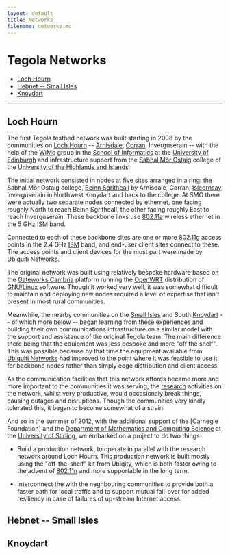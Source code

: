 ```yaml
---
layout: default
title: Networks
filename: networks.md
---
```


<div id="map" class="map-default map-right">
</div>

Tegola Networks
===============

* [Loch Hourn](#loch_hourn)
* [Hebnet -- Small Isles](#hebnet__small_isles)
* [Knoydart](#knoydart)

-----

Loch Hourn
----------

The first Tegola testbed network was built starting in 2008 by the
communities on [Loch Hourn] -- [Arnisdale], [Corran], Inverguserain --
with the help of the [WiMo] group in the [School of Informatics] at
the [University of Edinburgh] and infrastructure support from the
[Sabhal Mòr Ostaig] college of the [University of the Highlands and
Islands].

The initial network consisted in nodes at five sites arranged in a
ring: the Sabhal Mòr Ostaig college, [Beinn Sgritheall] by Arnisdale,
Corran, [Isleornsay], Inverguserain in Northwest Knoydart and back to
the college. At SMO there were actually two separate nodes connected
by ethernet, one facing roughly North to reach Beinn Sgritheall, the
other facing roughly East to reach Inverguserain. These backbone links
use [802.11a] wireless ethernet in the 5 GHz [ISM] band.

Connected to each of these backbone sites are one or more [802.11g]
access points in the 2.4 GHz [ISM] band, and end-user client sites
connect to these. The access points and client devices for the most
part were made by [Ubiquiti Networks].

The original network was built using relatively bespoke hardware based
on the [Gateworks Cambria] platform running the [OpenWRT] distribution
of [GNU/Linux] software. Though it worked very well, it was somewhat
difficult to maintain and deploying new nodes required a level of
expertise that isn't present in most rural communities. 

Meanwhile, the nearby communities on the [Small Isles] and South
[Knoydart] -- of which more below -- began learning from these
experiences and building their own communications infrastructure on a
similar model with the support and assistance of the original Tegola
team. The main difference there being that the equipment was less
bespoke and more "off the shelf". This was possible because by that
time the equipment available from [Ubiquiti Networks] had improved to
the point where it was feasible to use it for backbone nodes rather
than simply edge distribution and client access.

As the communication facilities that this network affords became more
and more important to the communities it was serving, the [research]
activities on the network, whilst very productive, would occasionaly
break things, causing outages and disruptions. Though the communities
very kindly tolerated this, it began to become somewhat of a strain.

And so in the summer of 2012, with the additional support of the
[Carnegie Foundation] and the [Department of Mathematics and Computing
Science] at the [University of Stirling], we embarked on a project to
do two things:

* Build a production network, to operate in parallel with the research
  network around Loch Hourn. This production network is built mostly
  using the "off-the-shelf" kit from Ubiqity, which is both faster
  owing to the advent of [802.11n] and more supportable in the long
  term. 

* Interconnect the with the neghbouring communities to provide both a
  faster path for local traffic and to support mutual fail-over for
  added resiliency in case of failures of up-stream Internet access.

[Loch Hourn]: http://wikipedia.org/wiki/Loch_Hourn
[Arnisdale]: http://wikipedia.org/wiki/Arnisdale
[Corran]: http://wikipedia.org/wiki/Corran,_Loch_Hourn
[WiMo]: http://www.wimo.inf.ed.ac.uk
[School of Informatics]: http://www.inf.ed.ac.uk/
[University of Edinburgh]: http://www.ed.ac.uk/
[University of the Highlands and Islands]: http://www.uhi.ac.uk/
[Sabhal Mòr Ostaig]: http://www.smo.uhi.ac.uk/
[Beinn Sgritheall]: http://wikipedia.org/wiki/Beinn_Sgritheall
[Isleornsay]: http://wikipedia.org/wiki/Isleornsay
[802.11a]: http://wikipedia.org/802.11a
[802.11g]: http://wikipedia.org/802.11g
[ISM]: http://wikipedia.org/ISM_band
[Gateworks Cambria]: http://www.gateworks/products/cambria.php
[OpenWRT]: http://www.openwrt.org/
[GNU/Linux]: http://www.gnu.org/gnu/linux-and-gnu.html
[research]: research.html
[Small Isles]: http://wikipedia.org/wiki/Small_Isles
[Knoydart]: http://wikipedia.org/wiki/Knoydart
[Ubiquiti Networks]: http://www.ubnt.com/
[University of Stirling]: http://www.stir.ac.uk
[Department of Mathematics and Computing Science]: http://www.cs.stir.ac.uk/
[802.11n]: http://wikipedia.org/802.11n

Hebnet -- Small Isles
---------------------

Knoydart
--------

<script type="text/javascript" src="http://maps.google.com/maps/api/js?sensor=false">
</script>
<script type="text/javascript" src="/js/tegola/google_maps.js">
</script>
<script type="text/javascript">
  $(document).ready(function () {
      var map = make_map("map");
      add_kml(map, "https://github.com/tegola-hubs/maps/raw/master/tegola-hebnet.kmz");
  });
</script>
